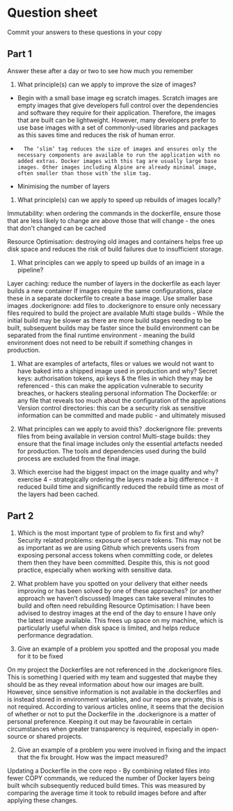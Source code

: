 # Question sheet

Commit your answers to these questions in your copy

## Part 1
Answer these after a day or two to see how much you remember

1. What principle(s) can we apply to improve the size of images?

-	Begin with a small base image eg scratch images. Scratch images are empty images that give developers full control over the dependencies and software they require for their application. Therefore, the images that are built can be lightweight. 
However, many developers prefer to use base images with a set of commonly-used libraries and packages as this saves time and reduces the risk of human error. 
-   	The ‘slim’ tag reduces the size of images and ensures only the necessary components are available to run the application with no added extras. Docker images with this tag are usually large base images. Other images including Alpine are already minimal image, often smaller than those with the slim tag.  
- 	Minimising the number of layers 


1. What principle(s) can we apply to speed up rebuilds of images locally?

Immutability: when ordering the commands in the dockerfile, ensure those that are less likely to change are above those that will change - the ones that don't changed can be cached

Resource Optimisation: destroying old images and containers helps free up disk space and reduces the risk of build failures due to insufficient storage.

1. What principles can we apply to speed up builds of an image in a pipeline?

Layer caching: reduce the number of layers in the dockerfile as each layer builds a new container 
If images require the same configurations, place these in a separate dockerfile to create a base image. 
Use smaller base images
.dockerignore: add files to .dockerignore to ensure only necessary files required to build the project are available 
Multi stage builds - While the initial build may be slower as there are more build stages needing to be built, subsequent builds may be faster since the build environment can be separated from the final runtime environment - meaning the build environment does not need to be rebuilt if something changes in production.

1. What are examples of artefacts, files or values we would not want to have baked into a shipped image used in production and why?
Secret keys: authorisation tokens, api keys & the files in which they may be referenced - this can make the application vulnerable to security breaches, or hackers stealing personal information
The Dockerfile: or any file that reveals too much about the configuration of the applications 
Version control directories: this can be a security risk as sensitive information can be committed and made public - and ultimately misused   

1. What principles can we apply to avoid this?
.dockerignore file: prevents files from being available in version control
Multi-stage builds: they ensure that the final image includes only the essential artefacts needed for production. The tools and dependencies used during the build process are excluded from the final image.

1. Which exercise had the biggest impact on the image quality and why?
exercise 4 - strategically ordering the layers made a big difference - it reduced build time and significantly reduced the rebuild time as most of the layers had been cached. 

## Part 2


1. Which is the most important type of problem to fix first and why?
Security related problems: exposure of secure tokens. This may not be as important as we are using Github which prevents users from exposing personal access tokens when committing code, or deletes them then they have been committed. Despite this, this is not good practice, especially when working with sensitive data. 

1. What problem have you spotted on your delivery that either needs improving or has been solved by one of these approaches? (or another approach we haven’t discussed)
Images can take several minutes to build and often need rebuilding
Resource Optimisation: I have been advised to destroy images at the end of the day to ensure I have only the latest image available. This frees up space on my machine, which is particularly useful when disk space is limited, and helps reduce performance degradation.

1. Give an example of a problem you spotted and the proposal you made for it to be fixed 

On my project the Dockerfiles are not referenced in the .dockerignore files. This is something I queried with my team and suggested that maybe they should be as they reveal information about how our images are built. However, since sensitive information is not available in the dockerfiles and is instead stored in environment variables, and our repos are private, this is not required. According to various articles online, it seems that the decision of whether or not to put the Dockerfile in the .dockerignore is a matter of personal preference. Keeping it out may be favourable in certain circumstances when greater transparency is required, especially in open-source or shared projects.
 
2. Give an example of a problem you were involved in fixing and the impact that the fix brought. How was the impact measured?

Updating a Dockerfile in the core repo - By combining related files into fewer COPY commands, we reduced the number of Docker layers being built whcih subsequently reduced build times.
This was measured by comparing the average time it took to rebuild images before and after applying these changes. 

